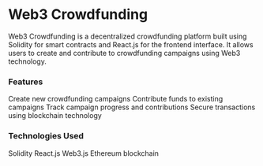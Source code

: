 # Web3 Crowdfunding
Web3 Crowdfunding is a decentralized crowdfunding platform built using Solidity for smart contracts and React.js for the frontend interface. It allows users to create and contribute to crowdfunding campaigns using Web3 technology.

### Features
Create new crowdfunding campaigns
Contribute funds to existing campaigns
Track campaign progress and contributions
Secure transactions using blockchain technology

### Technologies Used
Solidity
React.js
Web3.js
Ethereum blockchain

